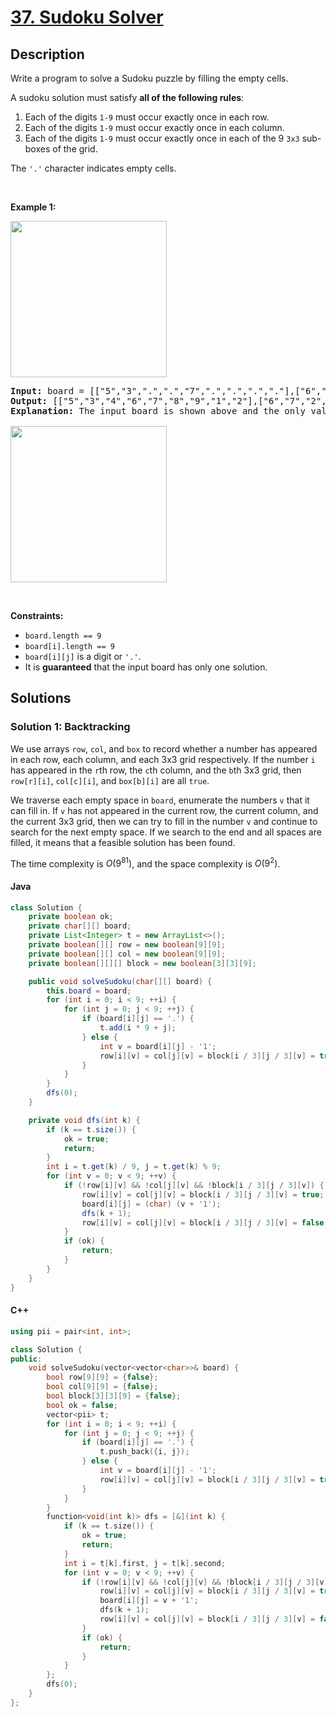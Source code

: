 # [37. Sudoku Solver](https://leetcode.com/problems/sudoku-solver)


## Description

<!-- description:start -->

<p>Write a program to solve a Sudoku puzzle by filling the empty cells.</p>

<p>A sudoku solution must satisfy <strong>all of the following rules</strong>:</p>

<ol>
	<li>Each of the digits <code>1-9</code> must occur exactly once in each row.</li>
	<li>Each of the digits <code>1-9</code> must occur exactly once in each column.</li>
	<li>Each of the digits <code>1-9</code> must occur exactly once in each of the 9 <code>3x3</code> sub-boxes of the grid.</li>
</ol>

<p>The <code>&#39;.&#39;</code> character indicates empty cells.</p>

<p>&nbsp;</p>
<p><strong class="example">Example 1:</strong></p>
<img src="https://fastly.jsdelivr.net/gh/doocs/leetcode@main/solution/0000-0099/0037.Sudoku%20Solver/images/250px-Sudoku-by-L2G-20050714.svg.png" style="height:250px; width:250px" />
<pre>
<strong>Input:</strong> board = [[&quot;5&quot;,&quot;3&quot;,&quot;.&quot;,&quot;.&quot;,&quot;7&quot;,&quot;.&quot;,&quot;.&quot;,&quot;.&quot;,&quot;.&quot;],[&quot;6&quot;,&quot;.&quot;,&quot;.&quot;,&quot;1&quot;,&quot;9&quot;,&quot;5&quot;,&quot;.&quot;,&quot;.&quot;,&quot;.&quot;],[&quot;.&quot;,&quot;9&quot;,&quot;8&quot;,&quot;.&quot;,&quot;.&quot;,&quot;.&quot;,&quot;.&quot;,&quot;6&quot;,&quot;.&quot;],[&quot;8&quot;,&quot;.&quot;,&quot;.&quot;,&quot;.&quot;,&quot;6&quot;,&quot;.&quot;,&quot;.&quot;,&quot;.&quot;,&quot;3&quot;],[&quot;4&quot;,&quot;.&quot;,&quot;.&quot;,&quot;8&quot;,&quot;.&quot;,&quot;3&quot;,&quot;.&quot;,&quot;.&quot;,&quot;1&quot;],[&quot;7&quot;,&quot;.&quot;,&quot;.&quot;,&quot;.&quot;,&quot;2&quot;,&quot;.&quot;,&quot;.&quot;,&quot;.&quot;,&quot;6&quot;],[&quot;.&quot;,&quot;6&quot;,&quot;.&quot;,&quot;.&quot;,&quot;.&quot;,&quot;.&quot;,&quot;2&quot;,&quot;8&quot;,&quot;.&quot;],[&quot;.&quot;,&quot;.&quot;,&quot;.&quot;,&quot;4&quot;,&quot;1&quot;,&quot;9&quot;,&quot;.&quot;,&quot;.&quot;,&quot;5&quot;],[&quot;.&quot;,&quot;.&quot;,&quot;.&quot;,&quot;.&quot;,&quot;8&quot;,&quot;.&quot;,&quot;.&quot;,&quot;7&quot;,&quot;9&quot;]]
<strong>Output:</strong> [[&quot;5&quot;,&quot;3&quot;,&quot;4&quot;,&quot;6&quot;,&quot;7&quot;,&quot;8&quot;,&quot;9&quot;,&quot;1&quot;,&quot;2&quot;],[&quot;6&quot;,&quot;7&quot;,&quot;2&quot;,&quot;1&quot;,&quot;9&quot;,&quot;5&quot;,&quot;3&quot;,&quot;4&quot;,&quot;8&quot;],[&quot;1&quot;,&quot;9&quot;,&quot;8&quot;,&quot;3&quot;,&quot;4&quot;,&quot;2&quot;,&quot;5&quot;,&quot;6&quot;,&quot;7&quot;],[&quot;8&quot;,&quot;5&quot;,&quot;9&quot;,&quot;7&quot;,&quot;6&quot;,&quot;1&quot;,&quot;4&quot;,&quot;2&quot;,&quot;3&quot;],[&quot;4&quot;,&quot;2&quot;,&quot;6&quot;,&quot;8&quot;,&quot;5&quot;,&quot;3&quot;,&quot;7&quot;,&quot;9&quot;,&quot;1&quot;],[&quot;7&quot;,&quot;1&quot;,&quot;3&quot;,&quot;9&quot;,&quot;2&quot;,&quot;4&quot;,&quot;8&quot;,&quot;5&quot;,&quot;6&quot;],[&quot;9&quot;,&quot;6&quot;,&quot;1&quot;,&quot;5&quot;,&quot;3&quot;,&quot;7&quot;,&quot;2&quot;,&quot;8&quot;,&quot;4&quot;],[&quot;2&quot;,&quot;8&quot;,&quot;7&quot;,&quot;4&quot;,&quot;1&quot;,&quot;9&quot;,&quot;6&quot;,&quot;3&quot;,&quot;5&quot;],[&quot;3&quot;,&quot;4&quot;,&quot;5&quot;,&quot;2&quot;,&quot;8&quot;,&quot;6&quot;,&quot;1&quot;,&quot;7&quot;,&quot;9&quot;]]
<strong>Explanation:</strong>&nbsp;The input board is shown above and the only valid solution is shown below:

<img src="https://fastly.jsdelivr.net/gh/doocs/leetcode@main/solution/0000-0099/0037.Sudoku%20Solver/images/250px-Sudoku-by-L2G-20050714_solution.svg.png" style="height:250px; width:250px" />
</pre>

<p>&nbsp;</p>
<p><strong>Constraints:</strong></p>

<ul>
	<li><code>board.length == 9</code></li>
	<li><code>board[i].length == 9</code></li>
	<li><code>board[i][j]</code> is a digit or <code>&#39;.&#39;</code>.</li>
	<li>It is <strong>guaranteed</strong> that the input board has only one solution.</li>
</ul>

<!-- description:end -->

## Solutions

<!-- solution:start -->

### Solution 1: Backtracking

We use arrays `row`, `col`, and `box` to record whether a number has appeared in each row, each column, and each 3x3 grid respectively. If the number `i` has appeared in the `r`th row, the `c`th column, and the `b`th 3x3 grid, then `row[r][i]`, `col[c][i]`, and `box[b][i]` are all `true`.

We traverse each empty space in `board`, enumerate the numbers `v` that it can fill in. If `v` has not appeared in the current row, the current column, and the current 3x3 grid, then we can try to fill in the number `v` and continue to search for the next empty space. If we search to the end and all spaces are filled, it means that a feasible solution has been found.

The time complexity is $O(9^{81})$, and the space complexity is $O(9^2)$.


#### Java

```java
class Solution {
    private boolean ok;
    private char[][] board;
    private List<Integer> t = new ArrayList<>();
    private boolean[][] row = new boolean[9][9];
    private boolean[][] col = new boolean[9][9];
    private boolean[][][] block = new boolean[3][3][9];

    public void solveSudoku(char[][] board) {
        this.board = board;
        for (int i = 0; i < 9; ++i) {
            for (int j = 0; j < 9; ++j) {
                if (board[i][j] == '.') {
                    t.add(i * 9 + j);
                } else {
                    int v = board[i][j] - '1';
                    row[i][v] = col[j][v] = block[i / 3][j / 3][v] = true;
                }
            }
        }
        dfs(0);
    }

    private void dfs(int k) {
        if (k == t.size()) {
            ok = true;
            return;
        }
        int i = t.get(k) / 9, j = t.get(k) % 9;
        for (int v = 0; v < 9; ++v) {
            if (!row[i][v] && !col[j][v] && !block[i / 3][j / 3][v]) {
                row[i][v] = col[j][v] = block[i / 3][j / 3][v] = true;
                board[i][j] = (char) (v + '1');
                dfs(k + 1);
                row[i][v] = col[j][v] = block[i / 3][j / 3][v] = false;
            }
            if (ok) {
                return;
            }
        }
    }
}
```

#### C++

```cpp
using pii = pair<int, int>;

class Solution {
public:
    void solveSudoku(vector<vector<char>>& board) {
        bool row[9][9] = {false};
        bool col[9][9] = {false};
        bool block[3][3][9] = {false};
        bool ok = false;
        vector<pii> t;
        for (int i = 0; i < 9; ++i) {
            for (int j = 0; j < 9; ++j) {
                if (board[i][j] == '.') {
                    t.push_back({i, j});
                } else {
                    int v = board[i][j] - '1';
                    row[i][v] = col[j][v] = block[i / 3][j / 3][v] = true;
                }
            }
        }
        function<void(int k)> dfs = [&](int k) {
            if (k == t.size()) {
                ok = true;
                return;
            }
            int i = t[k].first, j = t[k].second;
            for (int v = 0; v < 9; ++v) {
                if (!row[i][v] && !col[j][v] && !block[i / 3][j / 3][v]) {
                    row[i][v] = col[j][v] = block[i / 3][j / 3][v] = true;
                    board[i][j] = v + '1';
                    dfs(k + 1);
                    row[i][v] = col[j][v] = block[i / 3][j / 3][v] = false;
                }
                if (ok) {
                    return;
                }
            }
        };
        dfs(0);
    }
};
```


<!-- solution:end -->

<!-- problem:end -->